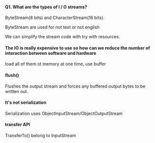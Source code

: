 #### Q1. What are the types of I / O streams?
ByteStream(8 bits) and CharacterStream(16 bits).

ByteStream are used for not text or not english

We can simplify the stream code with try with resources.

#### The IO is really expensive to use so how can we reduce the number of interaction between software and hardware
load all of them ot memory at one time, use buffer

#### flush()
Flushes the output stream and forces any buffered output bytes to be written out.

#### It's not serialization
Serialization uses ObjectInputStream/ObjectOutputStream

#### transfer API 
TransferTo() belong to InputStream
